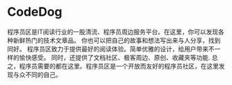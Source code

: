 # CodeDog
程序员区是IT阅读行业的一股清流、程序员周边服务平台。在这里，你可以发现各种新鲜热门的技术文章品。
你也可以把自己的故事和想法写出来与人分享，找到同好。
程序员区致力于提供最好的阅读体验。简单优雅的设计，给用户带来不一样的愉快感受。
同时，还提供了文档社区、极客周边、原创、收藏夹等功能.
总之，程序员需要的都在这里。程序员区是一个开放而友好的程序员社区，在这里发现与众不同的自己。

